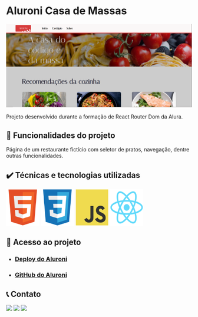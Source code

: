 # Aluroni Casa de Massas

<img src="./public/aluroni.PNG">

Projeto desenvolvido durante a formação de React Router Dom da Alura.

## 🔨 Funcionalidades do projeto

Página de um restaurante fictício com seletor de pratos, navegação, dentre outras funcionalidades.

## ✔️ Técnicas e tecnologias utilizadas

<div>
  <img alt="Misael-HTML" height="100" width="90" src="https://raw.githubusercontent.com/devicons/devicon/master/icons/html5/html5-original.svg">
  <img alt="Misael-CSS" height="100" width="90" src="https://raw.githubusercontent.com/devicons/devicon/master/icons/css3/css3-original.svg">
  <img alt="JavaScript" height="100" width="90" src="https://raw.githubusercontent.com/devicons/devicon/master/icons/javascript/javascript-original.svg">
  <img alt="Misael-CSS" height="100" width="90" src="https://raw.githubusercontent.com/devicons/devicon/master/icons/react/react-original.svg">
</div>

## 📁 Acesso ao projeto

- ### [Deploy do Aluroni](https://aluroni-phi-three.vercel.app/)

- ### [GitHub do Aluroni](https://github.com/Misael1981/aluroni)

<h2> 📞 Contato</h2>
<div> 
  <a href="https://instagram.com/misaelvborges" target="_blank"><img src="https://img.shields.io/badge/-Instagram-%23E4405F?style=for-the-badge&logo=instagram&logoColor=white" target="_blank"></a>
  <a href = "mailto:misaelborges1981@gmail.com"><img src="https://img.shields.io/badge/-Gmail-%23333?style=for-the-badge&logo=gmail&logoColor=white" target="_blank"></a>
  <a href="https://www.linkedin.com/in/misael-borges-5a5214181" target="_blank"><img src="https://img.shields.io/badge/-LinkedIn-%230077B5?style=for-the-badge&logo=linkedin&logoColor=white" target="_blank"></a> 
  <a href= https://img.shields.io/badge/WhatsApp-25D366?style=for-the-badge&logo=whatsapp&logoColor=white></a>
</div>
